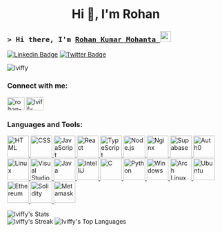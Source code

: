 <h1 align="center">Hi 👋, I'm Rohan</h1>
<!-- List Of Websites-->

[linkedin]: https://www.linkedin.com/in/rohan-kumar-mohanta-3b8421324/
[twitter]: https://x.com/Lviffyy
[github]: https://www.github.com/lviffy
[gmail]: mailto:contact.rohan.here@gmail.com

### <samp>&gt; Hi there, I'm <a href="https://www.instagram.com/lviffy" target="_blank">Rohan Kumar Mohanta </a> <img src="https://media.giphy.com/media/hvRJCLFzcasrR4ia7z/giphy.gif" width="25"> </samp>

[![Linkedin Badge](https://img.shields.io/badge/-LinkedIn-0a66c2?style=flat-square&logo=Linkedin&logoColor=white)][linkedin]
[![Twitter Badge](https://img.shields.io/badge/-Twitter-000000?style=flat-square&logo=X&logoColor=white)][twitter]

<p align="left"> <img src="https://komarev.com/ghpvc/?username=lviffy&label=Profile%20views&color=0e75b6&style=flat" alt="lviffy" /> </p>


<h3 align="left">Connect with me:</h3>
<p align="left">
<a href="https://linkedin.com/in/rohan-kumar-mohanta-3b8421324" target="blank"><img align="center" src="https://raw.githubusercontent.com/rahuldkjain/github-profile-readme-generator/master/src/images/icons/Social/linked-in-alt.svg" alt="rohan-kumar-mohanta-3b8421324" height="30" width="40" /></a>
<a href="https://instagram.com/lviffy" target="blank"><img align="center" src="https://raw.githubusercontent.com/rahuldkjain/github-profile-readme-generator/master/src/images/icons/Social/instagram.svg" alt="lviffy" height="30" width="40" /></a>
</p>

<h3 align="left">Languages and Tools:</h3>
<p align="left"> <a href="https://www.cprogramming.com/" target="_blank" rel="noreferrer"> <img width="50" src="https://raw.githubusercontent.com/marwin1991/profile-technology-icons/refs/heads/main/icons/html.png" alt="HTML" title="HTML"/>
<img width="50" src="https://raw.githubusercontent.com/marwin1991/profile-technology-icons/refs/heads/main/icons/css.png" alt="CSS" title="CSS"/>
<img width="50" src="https://raw.githubusercontent.com/marwin1991/profile-technology-icons/refs/heads/main/icons/javascript.png" alt="JavaScript" title="JavaScript"/>
<img width="50" src="https://raw.githubusercontent.com/marwin1991/profile-technology-icons/refs/heads/main/icons/react.png" alt="React" title="React"/>
<img width="50" src="https://raw.githubusercontent.com/marwin1991/profile-technology-icons/refs/heads/main/icons/typescript.png" alt="TypeScript" title="TypeScript"/>
<img width="50" src="https://raw.githubusercontent.com/marwin1991/profile-technology-icons/refs/heads/main/icons/node_js.png" alt="Node.js" title="Node.js"/>
<img width="50" src="https://raw.githubusercontent.com/marwin1991/profile-technology-icons/refs/heads/main/icons/nginx.png" alt="Nginx" title="Nginx"/>
<img width="50" src="https://raw.githubusercontent.com/marwin1991/profile-technology-icons/refs/heads/main/icons/supabase.png" alt="Supabase" title="Supabase"/>
<img width="50" src="https://raw.githubusercontent.com/marwin1991/profile-technology-icons/refs/heads/main/icons/auth0.png" alt="Auth0" title="Auth0"/>
<img width="50" src="https://raw.githubusercontent.com/marwin1991/profile-technology-icons/refs/heads/main/icons/linux.png" alt="Linux" title="Linux"/>
<img width="50" src="https://raw.githubusercontent.com/marwin1991/profile-technology-icons/refs/heads/main/icons/visual_studio_code.png" alt="Visual Studio Code" title="Visual Studio Code"/>
<img width="50" src="https://raw.githubusercontent.com/marwin1991/profile-technology-icons/refs/heads/main/icons/java.png" alt="Java" title="Java"/>
<img width="50" src="https://raw.githubusercontent.com/marwin1991/profile-technology-icons/refs/heads/main/icons/intellij.png" alt="IntelliJ" title="IntelliJ"/>
<img width="50" src="https://raw.githubusercontent.com/marwin1991/profile-technology-icons/refs/heads/main/icons/c.png" alt="C" title="C"/>
<img width="50" src="https://raw.githubusercontent.com/marwin1991/profile-technology-icons/refs/heads/main/icons/python.png" alt="Python" title="Python"/>
<img width="50" src="https://raw.githubusercontent.com/marwin1991/profile-technology-icons/refs/heads/main/icons/windows.png" alt="Windows" title="Windows"/>
<img width="50" src="https://raw.githubusercontent.com/marwin1991/profile-technology-icons/refs/heads/main/icons/arch_linux.png" alt="Arch Linux" title="Arch Linux"/>
<img width="50" src="https://raw.githubusercontent.com/marwin1991/profile-technology-icons/refs/heads/main/icons/ubuntu.png" alt="Ubuntu" title="Ubuntu"/>
<img width="50" src="https://raw.githubusercontent.com/marwin1991/profile-technology-icons/refs/heads/main/icons/ethereum.png" alt="Ethereum" title="Ethereum"/>
<img width="50" src="https://raw.githubusercontent.com/marwin1991/profile-technology-icons/refs/heads/main/icons/solidity.png" alt="Solidity" title="Solidity"/>
<img width="50" src="https://raw.githubusercontent.com/marwin1991/profile-technology-icons/refs/heads/main/icons/metamask.png" alt="Metamask" title="Metamask"/></a> </p>

![lviffy's Stats](https://github-readme-stats.vercel.app/api?username=lviffy&theme=prussian&show_icons=true&hide_border=false&count_private=true)<br>
![lviffy's Streak](https://github-readme-streak-stats.herokuapp.com/?user=lviffy&theme=prussian&hide_border=false)
![lviffy's Top Languages](https://github-readme-stats.vercel.app/api/top-langs/?username=lviffy&theme=prussian&show_icons=true&hide_border=false&layout=compact)
